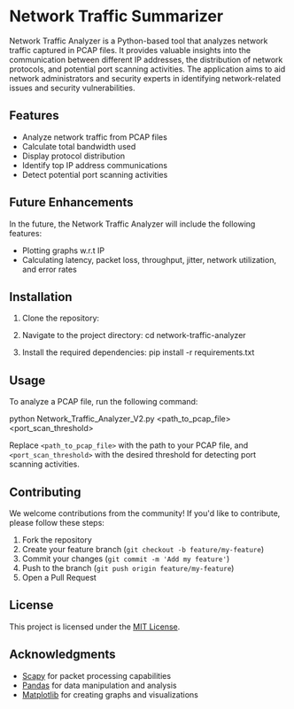 # Network Traffic Summarizer

Network Traffic Analyzer is a Python-based tool that analyzes network traffic captured in PCAP files. It provides valuable insights into the communication between different IP addresses, the distribution of network protocols, and potential port scanning activities. The application aims to aid network administrators and security experts in identifying network-related issues and security vulnerabilities.

## Features

- Analyze network traffic from PCAP files
- Calculate total bandwidth used
- Display protocol distribution
- Identify top IP address communications
- Detect potential port scanning activities

## Future Enhancements

In the future, the Network Traffic Analyzer will include the following features:
- Plotting graphs w.r.t IP
- Calculating latency, packet loss, throughput, jitter, network utilization, and error rates

## Installation

1. Clone the repository:


2. Navigate to the project directory:
cd network-traffic-analyzer

3. Install the required dependencies:
pip install -r requirements.txt


## Usage

To analyze a PCAP file, run the following command:

python Network_Traffic_Analyzer_V2.py <path_to_pcap_file> <port_scan_threshold>


Replace `<path_to_pcap_file>` with the path to your PCAP file, and `<port_scan_threshold>` with the desired threshold for detecting port scanning activities.

## Contributing

We welcome contributions from the community! If you'd like to contribute, please follow these steps:

1. Fork the repository
2. Create your feature branch (`git checkout -b feature/my-feature`)
3. Commit your changes (`git commit -m 'Add my feature'`)
4. Push to the branch (`git push origin feature/my-feature`)
5. Open a Pull Request

## License

This project is licensed under the [MIT License](LICENSE).

## Acknowledgments

- [Scapy](https://github.com/secdev/scapy) for packet processing capabilities
- [Pandas](https://github.com/pandas-dev/pandas) for data manipulation and analysis
- [Matplotlib](https://github.com/matplotlib/matplotlib) for creating graphs and visualizations
